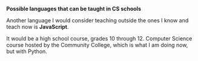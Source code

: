 **Possible languages that can be taught in CS schools**

Another language I would consider teaching outside the ones I know and teach now is **JavaScript**.

It would be a high school course, grades 10 through 12.  Computer Science course hosted by the Community College, which is what I am doing now, but with Python.  
